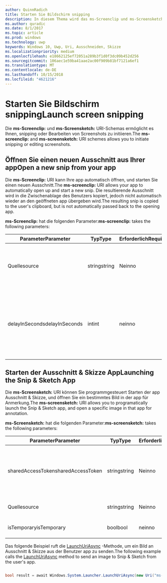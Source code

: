 ```yaml
---
author: QuinnRadich
title: Starten Sie Bildschirm snipping
description: In diesem Thema wird das ms-Screenclip und ms-Screensketch URI-Schemas. Ihre app kann diese URI-Schemas zum Starten der app Ausschnitt & Skizze oder um einen neuen Ausschnitt Öffnen verwenden.
ms.author: quradic
ms.date: 8/1/2017
ms.topic: article
ms.prod: windows
ms.technology: uwp
keywords: Windows 10, Uwp, Uri, Ausschneiden, Skizze
ms.localizationpriority: medium
ms.openlocfilehash: e18662125ef72051a289b3f1d0f3dc09b452d256
ms.sourcegitcommit: 106aec1e59ba41aae2ac00f909b81bf7121a6ef1
ms.translationtype: MT
ms.contentlocale: de-DE
ms.lasthandoff: 10/15/2018
ms.locfileid: "4621216"
---
```

# <a name="launch-screen-snipping"></a><span data-ttu-id="2e204-105">Starten Sie Bildschirm snipping</span><span class="sxs-lookup"><span data-stu-id="2e204-105">Launch screen snipping</span></span>

<span data-ttu-id="2e204-106">Die **ms-Screenclip:** und **ms-Screensketch:** URI-Schemas ermöglicht es Ihnen, snipping oder Bearbeiten von Screenshots zu initiieren.</span><span class="sxs-lookup"><span data-stu-id="2e204-106">The **ms-screenclip:** and **ms-screensketch:** URI schemes allows you to initiate snipping or editing screenshots.</span></span>

## <a name="open-a-new-snip-from-your-app"></a><span data-ttu-id="2e204-107">Öffnen Sie einen neuen Ausschnitt aus Ihrer app</span><span class="sxs-lookup"><span data-stu-id="2e204-107">Open a new snip from your app</span></span>

<span data-ttu-id="2e204-108">Die **ms-Screenclip:** URI kann Ihre app automatisch öffnen, und starten Sie einen neuen Ausschnitt.</span><span class="sxs-lookup"><span data-stu-id="2e204-108">The **ms-screenclip:** URI allows your app to automatically open up and start a new snip.</span></span> <span data-ttu-id="2e204-109">Die resultierende Ausschnitt wird in die Zwischenablage des Benutzers kopiert, jedoch nicht automatisch wieder an den geöffneten app übergeben wird.</span><span class="sxs-lookup"><span data-stu-id="2e204-109">The resulting snip is copied to the user's clipboard, but is not automatically passed back to the opening app.</span></span>

<span data-ttu-id="2e204-110">**ms-Screenclip:** hat die folgenden Parameter:</span><span class="sxs-lookup"><span data-stu-id="2e204-110">**ms-screenclip:** takes the following parameters:</span></span>

| <span data-ttu-id="2e204-111">Parameter</span><span class="sxs-lookup"><span data-stu-id="2e204-111">Parameter</span></span> | <span data-ttu-id="2e204-112">Typ</span><span class="sxs-lookup"><span data-stu-id="2e204-112">Type</span></span> | <span data-ttu-id="2e204-113">Erforderlich</span><span class="sxs-lookup"><span data-stu-id="2e204-113">Required</span></span> | <span data-ttu-id="2e204-114">Beschreibung</span><span class="sxs-lookup"><span data-stu-id="2e204-114">Description</span></span> |
| --- | --- | --- | --- |
| <span data-ttu-id="2e204-115">Quelle</span><span class="sxs-lookup"><span data-stu-id="2e204-115">source</span></span> | <span data-ttu-id="2e204-116">string</span><span class="sxs-lookup"><span data-stu-id="2e204-116">string</span></span> | <span data-ttu-id="2e204-117">Nein</span><span class="sxs-lookup"><span data-stu-id="2e204-117">no</span></span> | <span data-ttu-id="2e204-118">Eine formfreie Zeichenfolge an der Quelle, die den URI gestartet.</span><span class="sxs-lookup"><span data-stu-id="2e204-118">A freeform string to indicate the source that launched the URI.</span></span> |
| <span data-ttu-id="2e204-119">delayInSeconds</span><span class="sxs-lookup"><span data-stu-id="2e204-119">delayInSeconds</span></span> | <span data-ttu-id="2e204-120">int</span><span class="sxs-lookup"><span data-stu-id="2e204-120">int</span></span> | <span data-ttu-id="2e204-121">nein</span><span class="sxs-lookup"><span data-stu-id="2e204-121">no</span></span> | <span data-ttu-id="2e204-122">Eine ganze Zahl von 1 bis zu 30.</span><span class="sxs-lookup"><span data-stu-id="2e204-122">An integer value, from 1 to 30.</span></span> <span data-ttu-id="2e204-123">Gibt die Verzögerung in vollständige Sekunden zwischen dem URI-Aufruf und wann beginnt snipping an.</span><span class="sxs-lookup"><span data-stu-id="2e204-123">Specifies the delay, in full seconds, between the URI call and when snipping begins.</span></span> |

## <a name="launching-the-snip--sketch-app"></a><span data-ttu-id="2e204-124">Starten der Ausschnitt & Skizze App</span><span class="sxs-lookup"><span data-stu-id="2e204-124">Launching the Snip & Sketch App</span></span>

<span data-ttu-id="2e204-125">Die **ms-Screensketch:** URI können Sie programmgesteuert Starten der app Ausschnitt & Skizze, und öffnen Sie ein bestimmtes Bild in der app für Anmerkung.</span><span class="sxs-lookup"><span data-stu-id="2e204-125">The **ms-screensketch:** URI allows you to programatically launch the Snip & Sketch app, and open a specific image in that app for annotation.</span></span>

<span data-ttu-id="2e204-126">**ms-Screensketch:** hat die folgenden Parameter:</span><span class="sxs-lookup"><span data-stu-id="2e204-126">**ms-screensketch:** takes the following parameters:</span></span>

| <span data-ttu-id="2e204-127">Parameter</span><span class="sxs-lookup"><span data-stu-id="2e204-127">Parameter</span></span> | <span data-ttu-id="2e204-128">Typ</span><span class="sxs-lookup"><span data-stu-id="2e204-128">Type</span></span> | <span data-ttu-id="2e204-129">Erforderlich</span><span class="sxs-lookup"><span data-stu-id="2e204-129">Required</span></span> | <span data-ttu-id="2e204-130">Beschreibung</span><span class="sxs-lookup"><span data-stu-id="2e204-130">Description</span></span> |
| --- | --- | --- | --- |
| <span data-ttu-id="2e204-131">sharedAccessToken</span><span class="sxs-lookup"><span data-stu-id="2e204-131">sharedAccessToken</span></span> | <span data-ttu-id="2e204-132">string</span><span class="sxs-lookup"><span data-stu-id="2e204-132">string</span></span> | <span data-ttu-id="2e204-133">Nein</span><span class="sxs-lookup"><span data-stu-id="2e204-133">no</span></span> | <span data-ttu-id="2e204-134">Ein Token, identifizieren die Datei in der app Ausschnitt & Skizze geöffnet.</span><span class="sxs-lookup"><span data-stu-id="2e204-134">A token identifying the file to open in the Snip & Sketch app.</span></span> <span data-ttu-id="2e204-135">Aus [SharedStorageAccessManager.AddFile](https://docs.microsoft.com/uwp/api/windows.applicationmodel.datatransfer.sharedstorageaccessmanager.addfile)abgerufen.</span><span class="sxs-lookup"><span data-stu-id="2e204-135">Retrieved from [SharedStorageAccessManager.AddFile](https://docs.microsoft.com/uwp/api/windows.applicationmodel.datatransfer.sharedstorageaccessmanager.addfile).</span></span> <span data-ttu-id="2e204-136">Wenn dieser Parameter ausgelassen wird, wird die app ohne Öffnen der Datei gestartet werden.</span><span class="sxs-lookup"><span data-stu-id="2e204-136">If this parameter is omitted, the app will be launched without a file open.</span></span> |
| <span data-ttu-id="2e204-137">Quelle</span><span class="sxs-lookup"><span data-stu-id="2e204-137">source</span></span> | <span data-ttu-id="2e204-138">string</span><span class="sxs-lookup"><span data-stu-id="2e204-138">string</span></span> | <span data-ttu-id="2e204-139">Nein</span><span class="sxs-lookup"><span data-stu-id="2e204-139">no</span></span> | <span data-ttu-id="2e204-140">Eine formfreie Zeichenfolge an der Quelle, die den URI gestartet.</span><span class="sxs-lookup"><span data-stu-id="2e204-140">A freeform string to indicate the source that launched the URI.</span></span> |
| <span data-ttu-id="2e204-141">isTemporary</span><span class="sxs-lookup"><span data-stu-id="2e204-141">isTemporary</span></span> | <span data-ttu-id="2e204-142">bool</span><span class="sxs-lookup"><span data-stu-id="2e204-142">bool</span></span> | <span data-ttu-id="2e204-143">nein</span><span class="sxs-lookup"><span data-stu-id="2e204-143">no</span></span> | <span data-ttu-id="2e204-144">Wenn auf "true", Bildschirmskizzen festgelegt ist, versucht, löschen Sie die Datei nach dem Öffnen.</span><span class="sxs-lookup"><span data-stu-id="2e204-144">If set to True, Screen Sketch will try to delete the file after opening it.</span></span> |

<span data-ttu-id="2e204-145">Das folgende Beispiel ruft die [LaunchUriAsync](https://docs.microsoft.com/uwp/api/Windows.System.Launcher#Windows_System_Launcher_LaunchUriAsync_Windows_Foundation_Uri_) -Methode, um ein Bild an Ausschnitt & Skizze aus der Benutzer app zu senden.</span><span class="sxs-lookup"><span data-stu-id="2e204-145">The following example calls the [LaunchUriAsync](https://docs.microsoft.com/uwp/api/Windows.System.Launcher#Windows_System_Launcher_LaunchUriAsync_Windows_Foundation_Uri_) method to send an image to Snip & Sketch from the user's app.</span></span>

```csharp

bool result = await Windows.System.Launcher.LaunchUriAsync(new Uri("ms-screensketch:edit?source=MyApp&isTemporary=false&sharedAccessToken=2C37ADDA-B054-40B5-8B38-11CED1E1A2D"));

```
